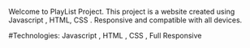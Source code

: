 Welcome to PlayList Project. This project is a website created using Javascript , HTML, CSS . Responsive and compatible with all devices.

#Technologies: Javascript , HTML , CSS , Full Responsive
